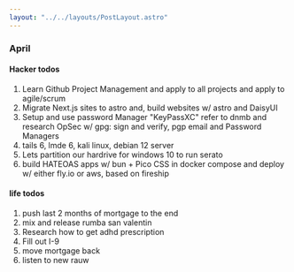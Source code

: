 ```yaml
---
layout: "../../layouts/PostLayout.astro"
---
```


### April

#### Hacker todos

1. Learn Github Project Management and apply to all projects and apply to agile/scrum
2. Migrate Next.js sites to astro and, build websites w/ astro and DaisyUI
3. Setup and use password Manager "KeyPassXC" refer to dnmb and research OpSec w/ gpg: sign and verify, pgp email and Password Managers
4. tails 6, lmde 6, kali linux, debian 12 server
5. Lets partition our hardrive for windows 10 to run serato
7. build HATEOAS apps w/ bun + Pico CSS in docker compose and deploy w/ either fly.io or aws, based on fireship

#### life todos
1. push last 2 months of mortgage to the end
2. mix and release rumba san valentin
3. Research how to get adhd prescription
4. Fill out I-9
5. move mortgage back
6. listen to new rauw
